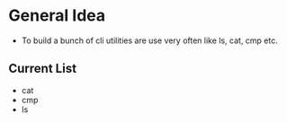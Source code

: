 # General Idea 
- To build a bunch of cli utilities are use very often like ls, cat, cmp etc.

## Current List
- cat
- cmp
- ls